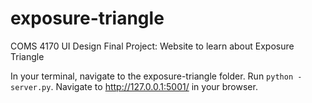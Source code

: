 # exposure-triangle
COMS 4170 UI Design Final Project: Website to learn about Exposure Triangle

In your terminal, navigate to the exposure-triangle folder. Run `python -server.py`. Navigate to http://127.0.0.1:5001/ in your browser.
